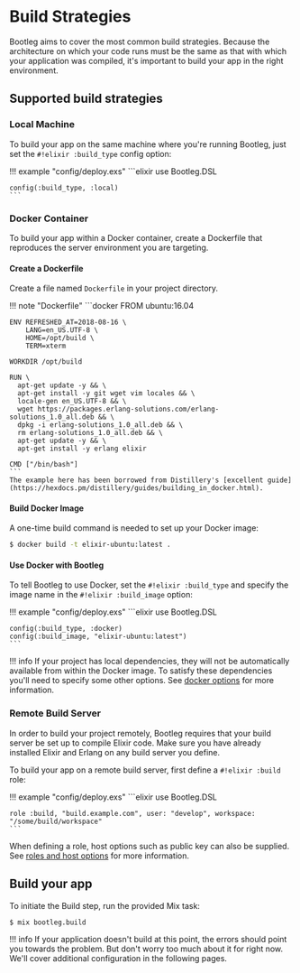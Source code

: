 # Build Strategies

Bootleg aims to cover the most common build strategies. Because the architecture on which your code runs must be the same as that with which your application was compiled, it's important to build your app in the right environment.

## Supported build strategies

### Local Machine

To build your app on the same machine where you're running Bootleg, just set the `#!elixir :build_type` config option:

!!! example "config/deploy.exs"
    ```elixir
    use Bootleg.DSL

    config(:build_type, :local)
    ```

### Docker Container

To build your app within a Docker container, create a Dockerfile that reproduces the server environment you are targeting.

#### Create a Dockerfile

Create a file named `Dockerfile` in your project directory.

!!! note "Dockerfile"
    ```docker
    FROM ubuntu:16.04

    ENV REFRESHED_AT=2018-08-16 \
        LANG=en_US.UTF-8 \
        HOME=/opt/build \
        TERM=xterm

    WORKDIR /opt/build

    RUN \
      apt-get update -y && \
      apt-get install -y git wget vim locales && \
      locale-gen en_US.UTF-8 && \
      wget https://packages.erlang-solutions.com/erlang-solutions_1.0_all.deb && \
      dpkg -i erlang-solutions_1.0_all.deb && \
      rm erlang-solutions_1.0_all.deb && \
      apt-get update -y && \
      apt-get install -y erlang elixir

    CMD ["/bin/bash"]
    ```
    The example here has been borrowed from Distillery's [excellent guide](https://hexdocs.pm/distillery/guides/building_in_docker.html).

#### Build Docker Image

A one-time build command is needed to set up your Docker image:

```sh
$ docker build -t elixir-ubuntu:latest .
```

#### Use Docker with Bootleg

To tell Bootleg to use Docker, set the `#!elixir :build_type` and specify the image name in the `#!elixir :build_image` option:

!!! example "config/deploy.exs"
    ```elixir
    use Bootleg.DSL

    config(:build_type, :docker)
    config(:build_image, "elixir-ubuntu:latest")
    ```

!!! info
    If your project has local dependencies, they will not be automatically available from within the Docker image. To satisfy these dependencies you'll need to specify some other options. See [docker options](/reference/docker.md) for more information.

### Remote Build Server

In order to build your project remotely, Bootleg requires that your build server be set up to compile Elixir code. Make sure you have already installed Elixir and Erlang on any build server you define.

To build your app on a remote build server, first define a `#!elixir :build` role:

!!! example "config/deploy.exs"
    ```elixir
    use Bootleg.DSL

    role :build, "build.example.com", user: "develop", workspace: "/some/build/workspace"
    ```

When defining a role, host options such as public key can also be supplied. See [roles and host options](roles.md) for more information.

## Build your app

To initiate the Build step, run the provided Mix task:

```sh
$ mix bootleg.build
```

!!! info
    If your application doesn't build at this point, the errors should point you towards the problem. But don't worry too much about it for right now. We'll cover additional configuration in the following pages.

